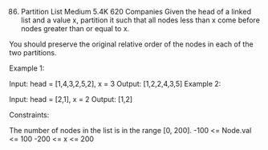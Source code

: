 ﻿86. Partition List
    Medium
    5.4K
    620
    Companies
    Given the head of a linked list and a value x, partition it such that all nodes less than x come before nodes greater than or equal to x.

You should preserve the original relative order of the nodes in each of the two partitions.



Example 1:


Input: head = [1,4,3,2,5,2], x = 3
Output: [1,2,2,4,3,5]
Example 2:

Input: head = [2,1], x = 2
Output: [1,2]


Constraints:

The number of nodes in the list is in the range [0, 200].
-100 <= Node.val <= 100
-200 <= x <= 200